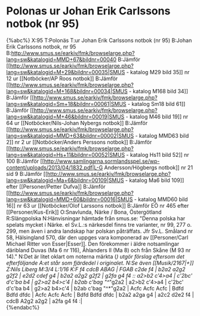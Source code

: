 # Polonas ur Johan Erik Carlssons notbok (nr 95)

{%abc%}
X:95
T:Polonäs
T:ur Johan Erik Carlssons notbok (nr 95)
B:Johan Erik Carlssons notbok, nr 95
B:http://www.smus.se/earkiv/fmk/browselarge.php?lang=sw&katalogid=MMD+67&bildnr=00040
B:Jämför [[http://www.smus.se/earkiv/fmk/browselarge.php?lang=sw&katalogid=M+29&bildnr=00035|SMUS - katalog M29 bild 35]] nr 12 ur [[Notböcker/AP Roos notbok]]
B:Jämför [[http://www.smus.se/earkiv/fmk/browselarge.php?lang=sw&katalogid=M+168&bildnr=00034|SMUS - katalog M168 bild 34]]
B:Jämför [[http://www.smus.se/earkiv/fmk/browselarge.php?lang=sw&katalogid=Sm+18&bildnr=00061|SMUS - katalog Sm18 bild 61]]
B:Jämför [[http://www.smus.se/earkiv/fmk/browselarge.php?lang=sw&katalogid=M+46&bildnr=00019|SMUS - katalog M46 bild 19]] nr 64 ur [[Notböcker/Nils-Johan Nybergs notbok]]
B:Jämför [[http://www.smus.se/earkiv/fmk/browselarge.php?lang=sw&katalogid=MMD+63&bildnr=00002|SMUS - katalog MMD63 bild 2]] nr 2 ur [[Notböcker/Anders Perssons notbok]]
B:Jämför [[http://www.smus.se/earkiv/fmk/browselarge.php?lang=sw&katalogid=Hs+11&bildnr=00052|SMUS - katalog Hs11 bild 52]] nr 100
B:Jämför [[http://www.samlingarna.sormlandsspel.se/wp-content/uploads/2013/04/1832.pdf|L-G Andersson/Högbergs notbok]] nr 21 sid 9
B:Jämför [[http://www.smus.se/earkiv/fmk/browselarge.php?lang=sw&katalogid=Ma+6&bildnr=00109|SMUS - katalog Ma6 bild 109]] efter [[Personer/Petter Dufva]]
B:Jämför [[http://www.smus.se/earkiv/fmk/browselarge.php?lang=sw&katalogid=MMD+60&bildnr=00016|SMUS - katalog MMD60 bild 16]] nr 63 ur [[Notböcker/Olof Larssons notbok]]
B:Jämför EÖ nr 465 efter [[Personer/Kus-Erik]]
O:Snavlunda, Närke / Bona, Östergötland
R:Slängpolska
N:Hänvisningar hämtade från smus.se: "Denna polska har spelats mycket i Närke. eI Sv.L.:s närkesdel finns tre varianter, nr 99, 277 o. 299, men även i andra landskap har polskan påträffats. Jfr Sv.L. Småland nr 58, Hälsingland 570, där den uppges vara komponerad av [[Personer/Carl Michael Ritter von Esser|Esser]]. Den förekommer i äldre notsamlingar däribland Duvas (Ma 6 nr 116), Åhlanders II (Ma 8) och från Skåne (M 93 nr 14)."
N:Det är litet oklart om noterna märkta (*) utgör förslag eftersom det efterföljande A:et står som fjärdedel i originalet.
N:Se även [[Musik/2167|+]]
Z:Nils Liberg
M:3/4
L:1/16
K:F
f4 cdcB ABAG | FGAB c2de f4 | b2a2 a2g2 g2f2 | e2d2 cdef g4 |
b2a2 a2g2 g2f2 | g2fa g4 f4 :: a2>b2 c'4>a4 | c'2bc' d'c'ba b4 |
g2>a2 b4>c'4 | b2ab c'bag "^*"g2a2 | a2>b2 c'4>a4 | c'2bc' d'c'ba b4 |
g2>a2 b4>c'4 | b2ab c'bag "^*"g2a2 | Acfc Acfc Acfc | Bdfd Bdfd dfdc |
Acfc Acfc Acfc | Bdfd Bdfd dfdc | b2a2 a2ga g4 | a2c2 d2e2 f4 |
cdcB A2g2 a2g2 | a2fa g4 f4 :|  
{%endabc%}
